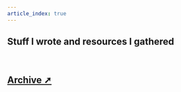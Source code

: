 ```yaml
---
article_index: true
---
```


## Stuff I wrote and resources I gathered

\
<ArticleIndex />

## [Archive ➚](https://vlad.ro/archive/)
